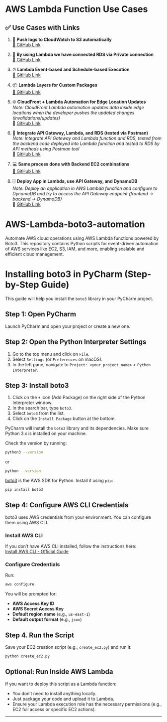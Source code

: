 


# AWS Lambda Function Use Cases

## ✅ Use Cases with Links

1. 🚀 **Push logs to CloudWatch to S3 automatically**  
   [🔗 GitHub Link](https://github.com/arumullayaswanth/AWS-Lambda-boto3-automation-project/tree/master/2.Cloudwatch-to-s3-exporter)

2. 🔧 **By using Lambda we have connected RDS via Private connection**  
   [🔗 GitHub Link](https://github.com/arumullayaswanth/AWS-Lambda-boto3-automation-project/tree/master/3.lambda-rds-db-setup)

3. ⏰ **Lambda Event-based and Schedule-based Execution**  
   [🔗 GitHub Link](https://github.com/arumullayaswanth/AWS-Lambda-boto3-automation-project/tree/master/2.Cloudwatch-to-s3-exporter)

4. 📦 **Lambda Layers for Custom Packages**  
   [🔗 GitHub Link](https://github.com/arumullayaswanth/AWS-Lambda-boto3-automation-project/blob/master/3.lambda-rds-db-setup/README.md)

5. 🌐 **CloudFront + Lambda Automation for Edge Location Updates**  
*Note: CloudFront Lambda automation updates data inside edge locations when the developer pushes the updated changes (invalidations/updates)*  
🔗 [GitHub Link](https://github.com/arumullayaswanth/aws-s3-cloudfront-lambda-automation-project)

6. 🔌 **Integrate API Gateway, Lambda, and RDS (tested via Postman)**  
*Note: Integrate API Gateway and Lambda function and RDS, tested from the backend code deployed into Lambda function and tested to RDS by API methods using Postman tool*  
🔗 [GitHub Link](https://github.com/arumullayaswanth/AWS-Lambda-boto3-automation-project/tree/master/5.lambda-rds-api-gateway)


7. 💻 **Same process done with Backend EC2 combinations**  
   [🔗 GitHub Link](https://github.com/arumullayaswanth/AWS-Lambda-boto3-automation-project/tree/master/4.Python-backend-testing)

8. 🗄️ **Deploy App in Lambda, use API Gateway, and DynamoDB**  
*Note: Deploy an application in AWS Lambda function and configure to DynamoDB and try to access the API Gateway endpoint (frontend → backend → DynamoDB)*  
🔗 [GitHub Link](https://github.com/arumullayaswanth/AWS-Lambda-boto3-automation-project/tree/master/6.lambda-dynamodb-api-gateway)





# AWS-Lambda-boto3-automation
Automate AWS cloud operations using AWS Lambda functions powered by Boto3. This repository contains Python scripts for event-driven automation of AWS services like EC2, S3, IAM, and more, enabling scalable and efficient cloud management.

# Installing boto3 in PyCharm (Step-by-Step Guide)

This guide will help you install the `boto3` library in your PyCharm project.

## Step 1: Open PyCharm

Launch PyCharm and open your project or create a new one.

## Step 2: Open the Python Interpreter Settings

1. Go to the top menu and click on `File`.
2. Select `Settings` (or `Preferences` on macOS).
3. In the left pane, navigate to `Project: <your_project_name>` > `Python Interpreter`.

## Step 3: Install boto3


1. Click on the **`+`** icon (Add Package) on the right side of the Python Interpreter window.
2. In the search bar, type `boto3`.
3. Select `boto3` from the list.
4. Click on the `Install Package` button at the bottom.
  
PyCharm will install the `boto3` library and its dependencies.
Make sure Python 3.x is installed on your machine.

Check the version by running:

```bash
python3 --version
```

or

```bash
python --version
```

[boto3](https://boto3.amazonaws.com/v1/documentation/api/latest/index.html) is the AWS SDK for Python. Install it using `pip`:

```bash
pip install boto3
```

## Step 4:  Configure AWS CLI Credentials

boto3 uses AWS credentials from your environment. You can configure them using AWS CLI.

### Install AWS CLI

If you don’t have AWS CLI installed, follow the instructions here:  
[Install AWS CLI - Official Guide](https://docs.aws.amazon.com/cli/latest/userguide/getting-started-install.html)

### Configure Credentials

Run:

```bash
aws configure
```

You will be prompted for:

- **AWS Access Key ID**
- **AWS Secret Access Key**
- **Default region name** (e.g., `us-east-1`)
- **Default output format** (e.g., `json`)

## Step 4. Run the Script

Save your EC2 creation script (e.g., `create_ec2.py`) and run it:

```bash
python create_ec2.py
```

## Optional: Run Inside AWS Lambda

If you want to deploy this script as a Lambda function:

- You don’t need to install anything locally.
- Just package your code and upload it to Lambda.
- Ensure your Lambda execution role has the necessary permissions (e.g., EC2 full access or specific EC2 actions).

---

